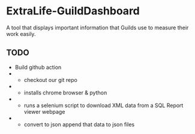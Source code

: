 # ExtraLife-GuildDashboard
A tool that displays important information that Guilds use to measure their work easily.

## TODO ##
- Build github action 
- - checkout our git repo 
- - installs chrome browser & python
- - runs a selenium script to download XML data from a SQL Report viewer webpage
- - convert to json append that data to json files
